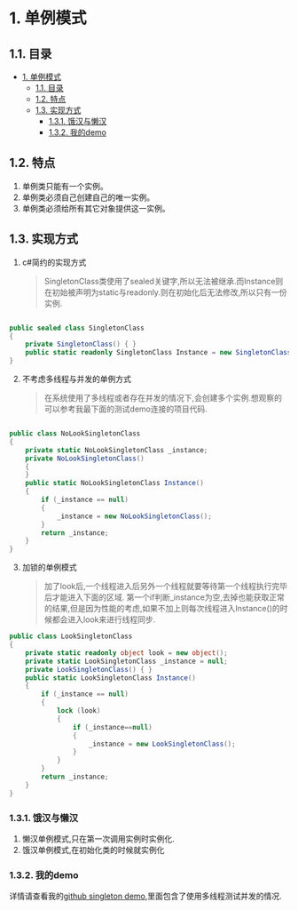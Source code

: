 # 1. 单例模式

## 1.1. 目录

<!-- TOC -->

- [1. 单例模式](#1-单例模式)
    - [1.1. 目录](#11-目录)
    - [1.2. 特点](#12-特点)
    - [1.3. 实现方式](#13-实现方式)
        - [1.3.1. 饿汉与懒汉](#131-饿汉与懒汉)
        - [1.3.2. 我的demo](#132-我的demo)

<!-- /TOC -->

## 1.2. 特点

1. 单例类只能有一个实例。
1. 单例类必须自己创建自己的唯一实例。
1. 单例类必须给所有其它对象提供这一实例。

## 1.3. 实现方式

1. c#简约的实现方式
    > SingletonClass类使用了sealed关键字,所以无法被继承.而Instance则在初始被声明为static与readonly.则在初始化后无法修改,所以只有一份实例.

```c#

public sealed class SingletonClass
{
    private SingletonClass() { }
    public static readonly SingletonClass Instance = new SingletonClass();
}
```

2. 不考虑多线程与并发的单例方式

    > 在系统使用了多线程或者存在并发的情况下,会创建多个实例.想观察的可以参考我最下面的测试demo连接的项目代码.

```c#

public class NoLookSingletonClass
{
    private static NoLookSingletonClass _instance;
    private NoLookSingletonClass()
    {
    }
    public static NoLookSingletonClass Instance()
    {
        if (_instance == null)
        {
            _instance = new NoLookSingletonClass();
        }
        return _instance;
    }
}
```

3. 加锁的单例模式

    > 加了look后,一个线程进入后另外一个线程就要等待第一个线程执行完毕后才能进入下面的区域.
    > 第一个if判断_instance为空,去掉也能获取正常的结果,但是因为性能的考虑,如果不加上则每次线程进入Instance()的时候都会进入look来进行线程同步.

```c#
public class LookSingletonClass
{
    private static readonly object look = new object();
    private static LookSingletonClass _instance = null;
    private LookSingletonClass() { }
    public static LookSingletonClass Instance()
    {
        if (_instance == null)
        {
            lock (look)
            {
                if (_instance==null)
                {
                    _instance = new LookSingletonClass();
                }
            }
        }
        return _instance;
    }
}
```

### 1.3.1. 饿汉与懒汉

1. 懒汉单例模式,只在第一次调用实例时实例化.
1. 饿汉单例模式,在初始化类的时候就实例化

### 1.3.2. 我的demo

详情请查看我的[github singleton demo](https://github.com/heweigeng1/NewRepo/tree/master/singleton),里面包含了使用多线程测试并发的情况.